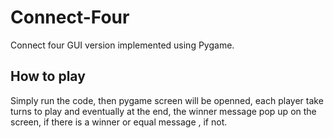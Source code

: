 # Connect-Four

 Connect four GUI version implemented using Pygame.

## How to play
Simply run the code, then pygame screen will be openned, each player take turns to play and eventually at the end, the winner message pop up on the screen, if there is a winner or equal message , if not.



